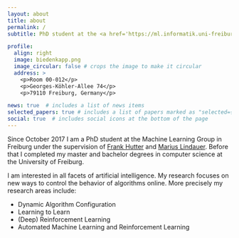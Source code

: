 ```yaml
---
layout: about
title: about
permalink: /
subtitle: PhD student at the <a href='https://ml.informatik.uni-freiburg.de/'>Machine Learning Lab in Freiburg</a>.

profile:
  align: right
  image: biedenkapp.png
  image_circular: false # crops the image to make it circular
  address: >
    <p>Room 00-012</p>
    <p>Georges-Köhler-Allee 74</p>
    <p>79110 Freiburg, Germany</p>

news: true  # includes a list of news items
selected_papers: true # includes a list of papers marked as "selected={true}"
social: true  # includes social icons at the bottom of the page
---
```


Since October 2017 I am a PhD student at the Machine Learning Group in Freiburg under the supervision of 
[Frank Hutter](https://ml.informatik.uni-freiburg.de/~hutter) and [Marius Lindauer](https://www.tnt.uni-hannover.de/staff/lindauer/).
Before that I completed my master and bachelor degrees in computer science at the University of Freiburg.

I am interested in all facets of artificial intelligence. My research focuses on new ways to control the behavior of algorithms online. More precisely my research areas include:

  *  Dynamic Algorithm Configuration
  *  Learning to Learn
  *  (Deep) Reinforcement Learning
  *  Automated Machine Learning and Reinforcement Learning
